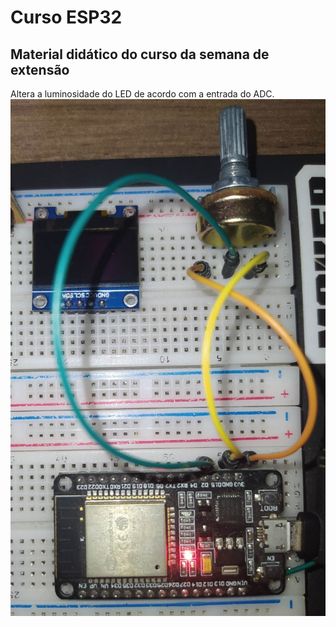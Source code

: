 # Curso ESP32
## Material didático do curso da semana de extensão

Altera a luminosidade do LED de acordo com a entrada do ADC.
![alt text](https://github.com/jmtstorres/CursoESP32/blob/main/Projetos/05-ADC/projeto/conexao.jpeg)
